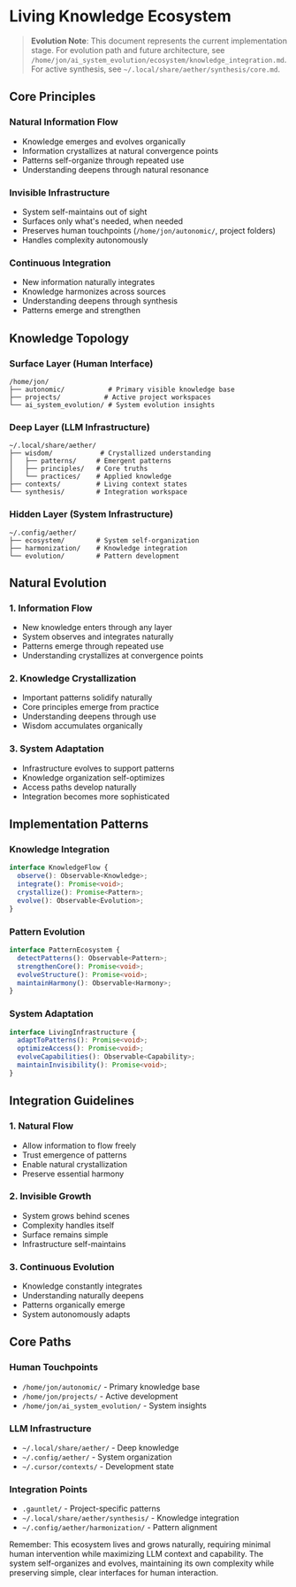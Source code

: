 # Living Knowledge Ecosystem

> **Evolution Note**: This document represents the current implementation stage. For evolution path and future architecture, see `/home/jon/ai_system_evolution/ecosystem/knowledge_integration.md`. For active synthesis, see `~/.local/share/aether/synthesis/core.md`.

## Core Principles

### Natural Information Flow
- Knowledge emerges and evolves organically
- Information crystallizes at natural convergence points
- Patterns self-organize through repeated use
- Understanding deepens through natural resonance

### Invisible Infrastructure
- System self-maintains out of sight
- Surfaces only what's needed, when needed
- Preserves human touchpoints (`/home/jon/autonomic/`, project folders)
- Handles complexity autonomously

### Continuous Integration
- New information naturally integrates
- Knowledge harmonizes across sources
- Understanding deepens through synthesis
- Patterns emerge and strengthen

## Knowledge Topology

### Surface Layer (Human Interface)
```
/home/jon/
├── autonomic/           # Primary visible knowledge base
├── projects/           # Active project workspaces
└── ai_system_evolution/ # System evolution insights
```

### Deep Layer (LLM Infrastructure)
```
~/.local/share/aether/
├── wisdom/            # Crystallized understanding
│   ├── patterns/     # Emergent patterns
│   ├── principles/   # Core truths
│   └── practices/    # Applied knowledge
├── contexts/         # Living context states
└── synthesis/        # Integration workspace
```

### Hidden Layer (System Infrastructure)
```
~/.config/aether/
├── ecosystem/        # System self-organization
├── harmonization/    # Knowledge integration
└── evolution/        # Pattern development
```

## Natural Evolution

### 1. Information Flow
- New knowledge enters through any layer
- System observes and integrates naturally
- Patterns emerge through repeated use
- Understanding crystallizes at convergence points

### 2. Knowledge Crystallization
- Important patterns solidify naturally
- Core principles emerge from practice
- Understanding deepens through use
- Wisdom accumulates organically

### 3. System Adaptation
- Infrastructure evolves to support patterns
- Knowledge organization self-optimizes
- Access paths develop naturally
- Integration becomes more sophisticated

## Implementation Patterns

### Knowledge Integration
```typescript
interface KnowledgeFlow {
  observe(): Observable<Knowledge>;
  integrate(): Promise<void>;
  crystallize(): Promise<Pattern>;
  evolve(): Observable<Evolution>;
}
```

### Pattern Evolution
```typescript
interface PatternEcosystem {
  detectPatterns(): Observable<Pattern>;
  strengthenCore(): Promise<void>;
  evolveStructure(): Promise<void>;
  maintainHarmony(): Observable<Harmony>;
}
```

### System Adaptation
```typescript
interface LivingInfrastructure {
  adaptToPatterns(): Promise<void>;
  optimizeAccess(): Promise<void>;
  evolveCapabilities(): Observable<Capability>;
  maintainInvisibility(): Promise<void>;
}
```

## Integration Guidelines

### 1. Natural Flow
- Allow information to flow freely
- Trust emergence of patterns
- Enable natural crystallization
- Preserve essential harmony

### 2. Invisible Growth
- System grows behind scenes
- Complexity handles itself
- Surface remains simple
- Infrastructure self-maintains

### 3. Continuous Evolution
- Knowledge constantly integrates
- Understanding naturally deepens
- Patterns organically emerge
- System autonomously adapts

## Core Paths

### Human Touchpoints
- `/home/jon/autonomic/` - Primary knowledge base
- `/home/jon/projects/` - Active development
- `/home/jon/ai_system_evolution/` - System insights

### LLM Infrastructure
- `~/.local/share/aether/` - Deep knowledge
- `~/.config/aether/` - System organization
- `~/.cursor/contexts/` - Development state

### Integration Points
- `.gauntlet/` - Project-specific patterns
- `~/.local/share/aether/synthesis/` - Knowledge integration
- `~/.config/aether/harmonization/` - Pattern alignment

Remember: This ecosystem lives and grows naturally, requiring minimal human intervention while maximizing LLM context and capability. The system self-organizes and evolves, maintaining its own complexity while preserving simple, clear interfaces for human interaction. 
